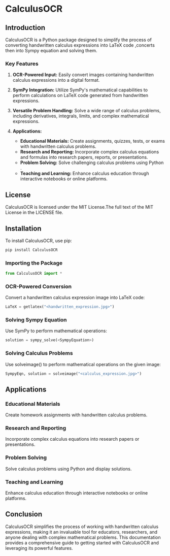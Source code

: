 # CalculusOCR

## Introduction

CalculusOCR is a Python package designed to simplify the process of converting handwritten calculus expressions into LaTeX code ,concerts then into Sympy equation and solving them. 

### Key Features

1. **OCR-Powered Input:** Easily convert images containing handwritten calculus expressions into a digital format.

2. **SymPy Integration:** Utilize SymPy's mathematical capabilities to perform calculations on LaTeX code generated from handwritten expressions.

3. **Versatile Problem Handling:** Solve a wide range of calculus problems, including derivatives, integrals, limits, and complex mathematical expressions.

4. **Applications:**
   - **Educational Materials:** Create assignments, quizzes, tests, or exams with handwritten calculus problems.
   - **Research and Reporting:** Incorporate complex calculus equations and formulas into research papers, reports, or presentations.
   - **Problem Solving:** Solve challenging calculus problems using Python .
   - **Teaching and Learning:** Enhance calculus education through interactive notebooks or online platforms.

## License

CalculusOCR is licensed under the MIT License.The full text of the MIT License in the LICENSE file.

## Installation

To install CalculusOCR, use pip:

```bash
pip install CalculusOCR
```


### Importing the Package

```python
from CalculusOCR import *
```

### OCR-Powered Conversion

Convert a handwritten calculus expression image into LaTeX code:

```python
LaTeX = getlatex("<handwritten_expression.jpg>")
```

### Solving Sympy Equation

Use SymPy to perform mathematical operations:

```python
solution = sympy_solve(<SympyEquation>)
```
### Solving Calculus Problems

Use solveimage() to perform mathematical operations on the given image:

```python
SympyEqn, solution = solveimage("<calculus_expression.jpg>")
```

## Applications

### Educational Materials

Create homework assignments with handwritten calculus problems.

### Research and Reporting

Incorporate complex calculus equations into research papers or presentations.

### Problem Solving

Solve calculus problems using Python and display solutions.

### Teaching and Learning

Enhance calculus education through interactive notebooks or online platforms.

## Conclusion

CalculusOCR simplifies the process of working with handwritten calculus expressions, making it an invaluable tool for educators, researchers, and anyone dealing with complex mathematical problems. This documentation provides a comprehensive guide to getting started with CalculusOCR and leveraging its powerful features.
